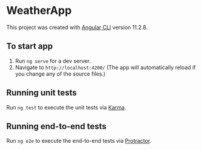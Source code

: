 # WeatherApp

This project was created with [Angular CLI](https://github.com/angular/angular-cli) version 11.2.8.

## To start app

1. Run `ng serve` for a dev server. 
2. Navigate to `http://localhost:4200/` (The app will automatically reload if you change any of the source files.)

## Running unit tests

Run `ng test` to execute the unit tests via [Karma](https://karma-runner.github.io).

## Running end-to-end tests

Run `ng e2e` to execute the end-to-end tests via [Protractor](http://www.protractortest.org/).

